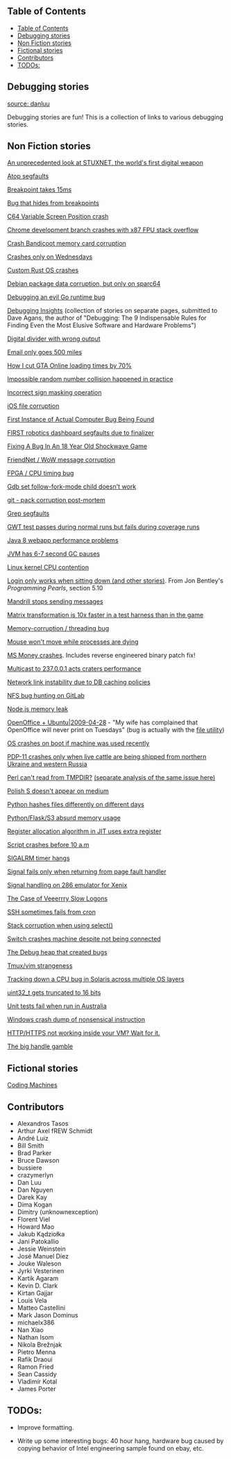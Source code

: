 <!-- START doctoc generated TOC please keep comment here to allow auto update -->
<!-- DON'T EDIT THIS SECTION, INSTEAD RE-RUN doctoc TO UPDATE -->
## Table of Contents

- [Table of Contents](#table-of-contents)
- [Debugging stories](#debugging-stories)
- [Non Fiction stories](#non-fiction-stories)
- [Fictional stories](#fictional-stories)
- [Contributors](#contributors)
- [TODOs:](#todos)

<!-- END doctoc generated TOC please keep comment here to allow auto update -->

## Debugging stories

[source: danluu](https://raw.githubusercontent.com/danluu/debugging-stories/master/README.md)

Debugging stories are fun! This is a collection of links to various
debugging stories.

## Non Fiction stories

[An unprecedented look at STUXNET, the world's first digital weapon](https://www.wired.com/2014/11/countdown-to-zero-day-stuxnet/)

[Atop segfaults](http://rachelbythebay.com/w/2014/03/02/sync/)

[Breakpoint takes 15ms](https://www.jwhitham.org/2015/04/the-mystery-of-fifteen-millisecond.html)

[Bug that hides from breakpoints](https://drewdevault.com/2014/02/02/The-worst-bugs.html)

[C64 Variable Screen Position crash](http://www.linusakesson.net/scene/safevsp/index.php)

[Chrome development branch crashes with x87 FPU stack overflow](https://randomascii.wordpress.com/2016/09/16/everything-old-is-new-again-and-a-compiler-bug/)

[Crash Bandicoot memory card corruption](https://www.gamasutra.com/blogs/DaveBaggett/20131031/203788/My_Hardest_Bug_Ever.php)

[Crashes only on Wednesdays](https://gyrovague.com/2015/07/29/crashes-only-on-wednesdays/)

[Custom Rust OS crashes](https://jvns.ca/blog/2013/12/04/day-37-how-a-keyboard-works/)

[Debian package data corruption, but only on sparc64](https://web.archive.org/web/20060612203753/http://vger.kernel.org/~davem/cgi-bin/blog.cgi/index.html)

[Debugging an evil Go runtime bug](https://marcan.st/2017/12/debugging-an-evil-go-runtime-bug/)

[Debugging Insights](http://debuggingrules.com/?page_id=46) (collection
of stories on separate pages, submitted to Dave Agans, the author of
"Debugging: The 9 Indispensable Rules for Finding Even the Most Elusive
Software and Hardware Problems")

[Digital divider with wrong output](http://danluu.com/teach-debugging/)

[Email only goes 500 miles](http://www.ibiblio.org/harris/500milemail.html)

[How I cut GTA Online loading times by 70%](https://nee.lv/2021/02/28/How-I-cut-GTA-Online-loading-times-by-70/)

[Impossible random number collision happened in practice](https://medium.com/@betable/tifu-by-using-math-random-f1c308c4fd9d)

[Incorrect sign masking operation](https://labs.spotify.com/2015/08/27/underflow-bug/)

[iOS file corruption](https://engineering.fb.com/ios/debugging-file-corruption-on-ios/)

[First Instance of Actual Computer Bug Being Found](https://www.computerhistory.org/tdih/september/9/)

[FIRST robotics dashboard segfaults due to finalizer](https://www.lukeshu.com/blog/java-segfault.html)

[Fixing A Bug In An 18 Year Old Shockwave Game](https://mattbruv.github.io/ccsr-bugfix/)

[FriendNet / WoW message corruption](https://blog.makandra.com/2010/04/the-greatest-bug-i-never-fixed/)

[FPGA / CPU timing bug](https://eli.thegreenplace.net/2003/10/30/hardware-debugging-is-hard)

[Gdb set follow-fork-mode child doesn't work](https://nanxiao.me/en/use-dtrace-to-diagnose-gdb-issues/)

[git - pack corruption post-mortem](http://git.661346.n2.nabble.com/pack-corruption-post-mortem-td7597765.html)

[Grep segfaults](http://blog.loadzero.com/blog/tracking-down-a-segfault-in-grep/)

[GWT test passes during normal runs but fails during coverage runs](http://ismail.badawi.io/blog/2014/02/04/an-obscure-bug-story/)

[Java 8 webapp performance problems](https://engineering.indeedblog.com/blog/2016/09/job-search-web-app-java-8-migration/)

[JVM has 6-7 second GC pauses](https://www.evanjones.ca/jvm-mmap-pause-finding.html)

[Linux kernel CPU contention](http://notes.secretsauce.net/notes/2015/09/05_a-kernel-debugging-story.html)

[Login only works when sitting down (and other stories)](https://books.google.ca/books?id=kse_7qbWbjsC&lpg=PP1&pg=PA56).
From Jon Bentley's _Programming Pearls_, section 5.10

[Mandrill stops sending messages](https://www.seancassidy.me/sherlock-holmes-debugging.html)

[Matrix transformation is 10x faster in a test harness than in the game](https://randomascii.wordpress.com/2015/01/19/knowing-where-to-type-zero/)

[Memory-corruption / threading bug](https://nanxiao.me/en/an-experience-of-fixing-a-memory-corruption-bug/)

[Mouse won't move while processes are dying](https://randomascii.wordpress.com/2017/07/09/24-core-cpu-and-i-cant-move-my-mouse/)

[MS Money crashes](https://devblogs.microsoft.com/oldnewthing/?p=6103).
Includes reverse engineered binary patch fix!

[Multicast to 237.0.0.1 acts craters performance](https://www.outerthoughts.com/2004/10/perfect-multicast-storm/)

[Network link instability due to DB caching policies](https://engineering.fb.com/production-engineering/solving-the-mystery-of-link-imbalance-a-metastable-failure-state-at-scale/)

[NFS bug hunting on GitLab](https://about.gitlab.com/blog/2018/11/14/how-we-spent-two-weeks-hunting-an-nfs-bug/)

[Node.js memory leak](https://www.joyent.com/blog/walmart-node-js-memory-leak)

[OpenOffice + Ubuntu|2009-04-28](https://bugs.launchpad.net/ubuntu/+source/cupsys/+bug/255161/comments/28) -
"My wife has complained that OpenOffice will never print on Tuesdays"
(bug is actually with the
[file utility](https://bugs.launchpad.net/ubuntu/+source/file/+bug/248619))

[OS crashes on boot if machine was used recently](https://blog.valerieaurora.org/2013/12/17/heres-my-favorite-operating-systems-war-story-whats-yours/)

[PDP-11 crashes only when live cattle are being shipped from northern Ukraine and western Russia](https://www.jakepoz.com/debugging-behind-the-iron-curtain/)

[Perl can't read from TMPDIR?](https://blog.afoolishmanifesto.com/posts/investigation-into-why-perl-cant-read-from-tmpdir/)
[(separate analysis of the same issue here)](https://blog.plover.com/tech/tmpdir.html)

[Polish S doesn't appear on medium](https://medium.engineering/the-curious-case-of-disappearing-polish-s-fa398313d4df)

[Python hashes files differently on different days](https://dpb.bitbucket.io/unexpected-behavior-from-the-python-3-built-in-hash-function.html)

[Python/Flask/S3 absurd memory usage](https://www.jamesporter.me/2015/12/09/mysterious-memory-consumption.html)

[Register allocation algorithm in JIT uses extra register](http://bitfunnel.org/debugging-nativejit/)

[Script crashes before 10 a.m](https://darekkay.com/blog/script-crashes-before-10/)

[SIGALRM timer hangs](https://nativeguru.wordpress.com/2015/02/19/why-you-should-avoid-using-sigalrm-for-timer/)

[Signal fails only when returning from page fault handler](https://news.ycombinator.com/item?id=7684824)

[Signal handling on 286 emulator for Xenix](https://news.ycombinator.com/item?id=7684827)

[The Case of Veeerrry Slow Logons](https://docs.microsoft.com/en-us/archive/blogs/markrussinovich/the-case-of-the-veeerrry-slow-logons)

[SSH sometimes fails from cron](http://mina.naguib.ca/blog/2012/10/22/the-little-ssh-that-sometimes-couldnt.html)

[Stack corruption when using select()](https://blogs.unity3d.com/2016/04/25/debugging-memory-corruption-who-the-hell-writes-2-into-my-stack-2/)

[Switch crashes machine despite not being connected](http://www.catb.org/jargon/html/magic-story.html)

[The Debug heap that created bugs ](http://lectem.github.io/windows/heap/appverifier/detours/2020/01/02/The-debug-heap-that-created-bugs.html)

[Tmux/vim strangeness](http://www.daniellesucher.com/2014/04/24/my-new-favorite-vim-tmux-bug/)

[Tracking down a CPU bug in Solaris across multiple OS layers](https://gist.github.com/vladak/d7edf765fe2763b698b06488230d5886)

[uint32_t gets truncated to 16 bits](http://kdc-blog.blogspot.com/2008/03/one-day-one-of-my-co-workers-stopped-me.html)

[Unit tests fail when run in Australia](https://github.com/angular/angular.js/issues/5017)

[Windows crash dump of nonsensical instruction](https://devblogs.microsoft.com/oldnewthing/?p=43293)

[HTTP/HTTPS not working inside your VM? Wait for it.](https://rachelbythebay.com/w/2016/03/22/6nat/)

[The big handle gamble](https://x64dbg.com/blog/2017/11/04/the-big-handle-gamble.html)

## Fictional stories

[Coding Machines](https://www.teamten.com/lawrence/writings/coding-machines/)

## Contributors

- Alexandros Tasos
- Arthur Axel fREW Schmidt
- André Luiz
- Bill Smith
- Brad Parker
- Bruce Dawson
- bussiere
- crazymerlyn
- Dan Luu
- Dan Nguyen
- Darek Kay
- Dima Kogan
- Dimitry (unknownexception)
- Florent Viel
- Howard Mao
- Jakub Kądziołka
- Jani Patokallio
- Jessie Weinstein
- José Manuel Díez
- Jouke Waleson
- Jyrki Vesterinen
- Kartik Agaram
- Kevin D. Clark
- Kirtan Gajjar
- Louis Vela
- Matteo Castellini
- Mark Jason Dominus
- michaelx386
- Nan Xiao
- Nathan Isom
- Nikola Brežnjak
- Pietro Menna
- Rafik Draoui
- Ramon Fried
- Sean Cassidy
- Vladimír Kotal
- James Porter

## TODOs:

- Improve formatting.

- Write up some interesting bugs: 40 hour hang, hardware bug caused by
  copying behavior of Intel engineering sample found on ebay, etc.
